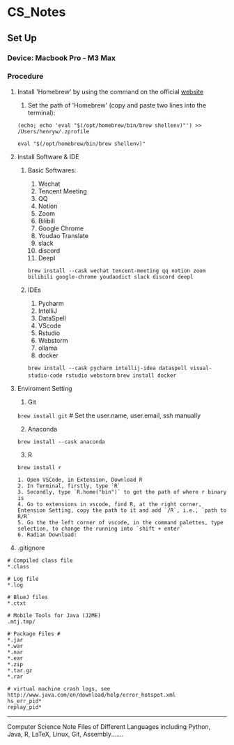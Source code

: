# CS_Notes

## Set Up
### Device: Macbook Pro - M3 Max
### Procedure
1. Install 'Homebrew' by using the command on the official [website](https://brew.sh)
    1. Set the path of 'Homebrew' (copy and paste two lines into the terminal):
    
    `(echo; echo 'eval "$(/opt/homebrew/bin/brew shellenv)"') >> /Users/henryw/.zprofile`

    `eval "$(/opt/homebrew/bin/brew shellenv)"`

2. Install Software & IDE
    1. Basic Softwares:
        1. Wechat
        2. Tencent Meeting
        3. QQ
        4. Notion
        5. Zoom
        6. Bilibili
        7. Google Chrome
        8. Youdao Translate
        9. slack
        10. discord
        11. Deepl
      
        `brew install --cask wechat tencent-meeting qq notion zoom bilibili google-chrome youdaodict slack discord deepl`
    2. IDEs
        1. Pycharm
        2. IntelliJ
        3. DataSpell
        4. VScode
        5. Rstudio
        6. Webstorm
        7. ollama
        8. docker
      
        `brew install --cask pycharm intellij-idea dataspell visual-studio-code rstudio webstorm`
        `brew install docker`
3. Enviroment Setting
   1. Git

   `brew install git`  \# Set the user.name, user.email, ssh manually

   2. Anaconda

   `brew install --cask anaconda`

   3. R

   `brew install r`
   
       1. Open VSCode, in Extension, Download R
       2. In Terminal, firstly, type `R`
       3. Secondly, type `R.home("bin")` to get the path of where r binary is
       4. Go to extensions in vscode, find R, at the right corner, Entension Setting, copy the path to it and add `/R`, i.e., `path to R/R`
       5. Go the the left corner of vscode, in the command palettes, type selection, to change the running into `shift + enter`
       6. Radian Download: 
       
5. .gitignore
```
# Compiled class file
*.class

# Log file
*.log

# BlueJ files
*.ctxt

# Mobile Tools for Java (J2ME)
.mtj.tmp/

# Package Files #
*.jar
*.war
*.nar
*.ear
*.zip
*.tar.gz
*.rar

# virtual machine crash logs, see http://www.java.com/en/download/help/error_hotspot.xml
hs_err_pid*
replay_pid*
```

---


Computer Science Note Files of Different Languages including Python, Java, R, LaTeX, Linux, Git, Assembly.......


